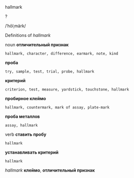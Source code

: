 hallmark

?

/ˈhôlˌmärk/

Definitions of _hallmark_

noun
**отличительный признак**

    hallmark, character, difference, earmark, note, kind
**проба**

    try, sample, test, trial, probe, hallmark
**критерий**

    criterion, test, measure, yardstick, touchstone, hallmark
**пробирное клеймо**

    hallmark, countermark, mark of assay, plate-mark
**проба металлов**

    assay, hallmark

verb
**ставить пробу**

    hallmark
**устанавливать критерий**

    hallmark

_hallmark_
**клеймо**, **отличительный признак**